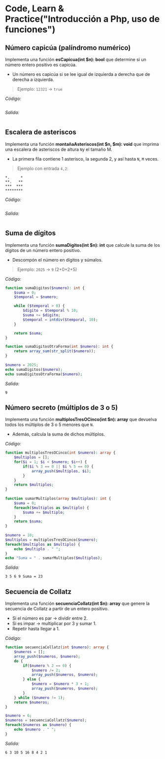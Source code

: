 # Code, Learn & Practice("Introducción a Php, uso de funciones")

## Número capicúa (palíndromo numérico)

Implementa una función __esCapicua(int $n): bool__ que determine si un número entero positivo es capicúa.

- Un número es capicúa si se lee igual de izquierda a derecha que de derecha a izquierda.

> Ejemplo: `12321` → `true`

_Código:_

```php

```

_Salida:_

```

```

## Escalera de asteriscos

Implementa una función __montañaAsteriscos(int $n, $m): void__ que imprima una escalera de asteriscos de altura `N`y el tamaño M.

- La primera fila contiene 1 asterisco, la segunda 2, y así hasta `N`, `M` veces.

> Ejemplo con entrada `4,2`:

```text
*.     *
**.   **
***  ***
********
```

_Código:_

```php

```

_Salida:_

```

```

## Suma de dígitos

Implementa una función __sumaDigitos(int $n): int__ que calcule la suma de los dígitos de un número entero positivo.

- Descompón el número en dígitos y súmalos.

> Ejemplo: `2025` → `9` (2+0+2+5)

_Código:_

```php
function sumaDigitos($numero): int {
    $suma = 0;
    $temporal = $numero;

    while ($temporal > 0) {
        $digito = $temporal % 10;
        $suma += $digito;
        $temporal = intdiv($temporal, 10);
    }

    return $suma;
}

function sumaDigitosOtraForma(int $numero): int {
    return array_sum(str_split($numero));
}
    
$numero = 2025;
echo sumaDigitos($numero);
echo sumaDigitosOtraForma($numero);
```

_Salida:_

```
9
```

## Número secreto (múltiplos de 3 o 5)

Implementa una función __multiplosTresOCinco(int $n): array__ que devuelva todos los múltiplos de 3 o 5 menores que `N`.

- Además, calcula la suma de dichos múltiplos.

_Código:_

```php
function multiplosTresOCinco(int $numero): array {
    $multiplos = [];
    for($i = 1; $i < $numero; $i++) {
        if($i % 3 == 0 || $i % 5 == 0) {
            array_push($multiplos, $i);
        }
    }
    return $multiplos;
}
    
function sumarMultiplos(array $multiplos): int {
    $suma = 0;
    foreach($multiplos as $multiplo) {
    	$suma += $multiplo;
    }
    return $suma;
}
    
$numero = 10;
$multiplos = multiplosTresOCinco($numero);
foreach($multiplos as $multiplo) {
    echo $multiplo . " ";
}
echo "Suma = " . sumarMultiplos($multiplos);
```

_Salida:_

```
3 5 6 9 Suma = 23
```

## Secuencia de Collatz

Implementa una función __secuenciaCollatz(int $n): array__ que genere la secuencia de Collatz a partir de un entero positivo.

- Si el número es par → dividir entre 2.  
- Si es impar → multiplicar por 3 y sumar 1.  
- Repetir hasta llegar a 1.

_Código:_

```php
function secuenciaCollatz(int $numero): array {
    $numeros = [];
    array_push($numeros, $numero);
    do {
        if($numero % 2 == 0) {
            $numero /= 2;
            array_push($numeros, $numero);
        } else {
            $numero = $numero * 3 + 1;
            array_push($numeros, $numero);
        }
    } while ($numero != 1);
    return $numeros;
}

$numero = 6;
$numeros = secuenciaCollatz($numero);
foreach($numeros as $numero) {
    echo $numero . " ";
}
```
_Salida:_

```
6 3 10 5 16 8 4 2 1 
```

